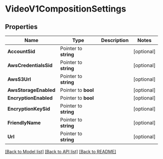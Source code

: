 # VideoV1CompositionSettings

## Properties

Name | Type | Description | Notes
------------ | ------------- | ------------- | -------------
**AccountSid** | Pointer to **string** |  | [optional] 
**AwsCredentialsSid** | Pointer to **string** |  | [optional] 
**AwsS3Url** | Pointer to **string** |  | [optional] 
**AwsStorageEnabled** | Pointer to **bool** |  | [optional] 
**EncryptionEnabled** | Pointer to **bool** |  | [optional] 
**EncryptionKeySid** | Pointer to **string** |  | [optional] 
**FriendlyName** | Pointer to **string** |  | [optional] 
**Url** | Pointer to **string** |  | [optional] 

[[Back to Model list]](../README.md#documentation-for-models) [[Back to API list]](../README.md#documentation-for-api-endpoints) [[Back to README]](../README.md)


